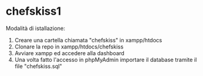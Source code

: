 # chefskiss1

Modalità di istallazione:
1. Creare una cartella chiamata "chefskiss" in xampp/htdocs
2. Clonare la repo in xampp/htdocs/chefskiss
3. Avviare xampp ed accedere alla dashboard
4. Una volta fatto l'accesso in phpMyAdmin importare il database tramite il file "chefskiss.sql"
